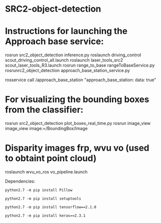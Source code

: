 # SRC2-object-detection

# Instructions for launching the Approach base service:
rosrun  src2_object_detection inference.py
roslaunch driving_control scout_driving_control_all.launch
roslaunch laser_tools_src2 scout_laser_tools_R3.launch
rosrun range_to_base rangeToBaseService.py
rosrunrc2_object_detection approach_base_station_service.py

rosservice call /approach_base_station "approach_base_station:
  data: true"

# For visualizing the bounding boxes from the classifier:
rosrun src2_object_detection plot_boxes_real_time.py
rosrun image_view image_view image:=/BoundingBox/Image

# Disparity images frp, wvu vo (used to obtaint point cloud)
roslaunch wvu_vo_ros vo_pipeline.launch


Dependencies:

```python2.7 -m pip install Pillow```

```python2.7 -m pip install setuptools```

```python2.7 -m pip install tensorflow==2.1.0```

```python2.7 -m pip install keras==2.3.1```
